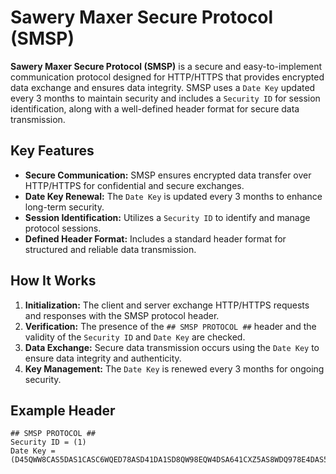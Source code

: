 # Sawery Maxer Secure Protocol (SMSP)

**Sawery Maxer Secure Protocol (SMSP)** is a secure and easy-to-implement communication protocol designed for HTTP/HTTPS that provides encrypted data exchange and ensures data integrity. SMSP uses a `Date Key` updated every 3 months to maintain security and includes a `Security ID` for session identification, along with a well-defined header format for secure data transmission.

## Key Features

- **Secure Communication:** SMSP ensures encrypted data transfer over HTTP/HTTPS for confidential and secure exchanges.
- **Date Key Renewal:** The `Date Key` is updated every 3 months to enhance long-term security.
- **Session Identification:** Utilizes a `Security ID` to identify and manage protocol sessions.
- **Defined Header Format:** Includes a standard header format for structured and reliable data transmission.

## How It Works

1. **Initialization:** The client and server exchange HTTP/HTTPS requests and responses with the SMSP protocol header.
2. **Verification:** The presence of the `## SMSP PROTOCOL ##` header and the validity of the `Security ID` and `Date Key` are checked.
3. **Data Exchange:** Secure data transmission occurs using the `Date Key` to ensure data integrity and authenticity.
4. **Key Management:** The `Date Key` is renewed every 3 months for ongoing security.

## Example Header

```plaintext
## SMSP PROTOCOL ##
Security ID = (1)
Date Key = (D45QWW8CAS5DAS1CASC6WQED78ASD41DA1SD8QW98EQW4DSA641CXZ5AS8WDQ978E4DAS5)
